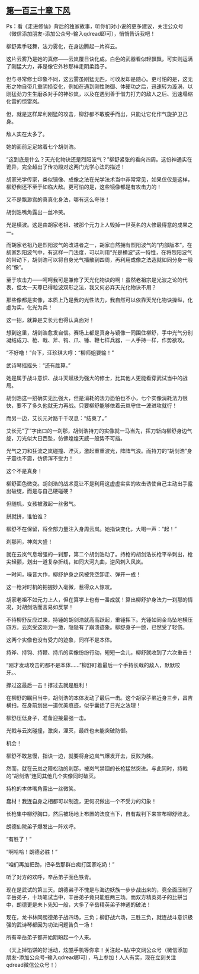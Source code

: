 ## [第一百三十章 下风](https://www.xxbiquge.com/11_11207/5463553.html)


  Ps：看《走进修仙》背后的独家故事，听你们对小说的更多建议，关注公众号（微信添加朋友-添加公众号-输入qdread即可），悄悄告诉我吧！

  柳舒素手轻舞，法力雾化，在身边腾起一片祥云。

  这片云雾乃是她的真修——云岚覆日诀化成。白色的武器看似轻飘飘，可实则运满了刚猛大力，非是像它外秒那样走阴柔路子。

  但与寻常修士印象不同，这云雾虽刚猛无匹，可收发却是随心。更可怕的是，这无形之物自带几重阴损变化，例如在遇到刚性防御、体硬功之后，迅速转为漩涡，以刚猛劲力生生磨杀对手的神砂岚，以及在遇到善于借力打力的敌人之后、迅速塌缩化雷的惊雷岚。

  但，就是这样犀利刚猛的攻击，柳舒都不敢脱手而出，只能让它化作气旋护卫己身。

  敌人实在太多了。

  她的面前足足站着七个胡剑浩。

  “这到底是什么？天光化物诀还是烈阳波气？”柳舒紧张的看向四周。这份神通实在诡异，完全超出了传功殿对这两门光学心法的描述！

  胡家光学传家，类似镜像、成像之法在光学法术当中非常常见，如果仅仅是这样，柳舒倒还不至于如临大敌。更可怕的是，这些镜像都是有攻击力的！

  又不是飘渺宫的真真化身法，哪有这么夸张！

  胡剑浩嘴角露出一丝冷笑。

  光是横波。这是由胡家老祖、被那个元力上人毁掉一世英名的大修最得意的成果之一。

  而胡家老祖乃是烈阳波气的改进者之一，胡家自然拥有烈阳波气的“内部版本”。在胡家烈阳波气中，有这样一门法度，可以利用“光是横波”这一特性，在将烈阳波气的带动下，胡剑浩可以将自身光气播散到四周，再利用成像之法造就如同分身一般的“像”。

  至于攻击力——呵呵我可是兼修了天光化物诀的啊！虽然老祖宗是光波之论的代表，但太一天尊已得粒波双形之法，我又何必弃天光化物诀不用？

  那些像都是实像，本质上乃是我的光性法力，我自然可以依靠天光化物诀操纵，化虚为实，化光为兵！

  这一招，就算是艾长元也得认真面对！

  想到这里，胡剑浩愈发自信。赛场上都是真身与镜像一同围住柳舒，手中光气分别凝结成刀、枪、戟、斧、钩、爪、锤、鞭七样兵器，一人手持一样，作势欲攻。

  “不好噜！”台下，汪珍琪大呼：“柳师姐要输！”

  武诗琴摇摇头：“还有胜算。”

  她是属于战斗意识、战斗天赋极为强大的修士，比其他人更能看穿武试当中的战局。

  胡剑浩这一招确实无比强大，但是消耗的法力恐怕也不小，七个实像消耗法力很快，要不了多久他就无力再战。只要柳舒能够依着云岚守住一波进攻就行！

  而另一边，艾长元对路千千叹息：“结束了。”

  艾长元“了”字出口的一刹那，胡剑浩持刀的实像就一马当先，挥刀斩向柳舒身边气旋，刀光似大日西坠，仿佛煌煌天威一般势不可挡。

  光气之刀和狂流之岚碰撞、湮灭，激起重重波光，阵阵气浪。而持刀的“胡剑浩”身子震也不震，仿佛浑不受力！

  这个不是真身！

  柳舒面色微变。胡剑浩的战术竟让不是利用这虚虚实实的攻击诱使自己主动出手露出破绽，而是与自己硬碰硬？

  但随机，女孩被激起一丝傲气。

  拼就拼，谁怕谁？

  柳舒不在保留，将全部力量注入身周云岚。她指诀变化，大喝一声：“起！”

  刹那间，神岚大盛！

  就在云岚气息增强的一刹那，第二个胡剑浩动了。持枪的胡剑浩长枪平举刺出，枪尖轻颤，划出一道复杂折线，如同大河九曲，逆风刺入风岚。

  一时间，噪音大作，柳舒护身之风被凭空卸走、弹开一成！

  这一枪对时机的把握妙入毫微，惹得众人惊叹。

  胡家老祖不如元力上人，但在算学上也有一番成就！算出柳舒护身法力一刹那的情况，对胡剑浩而言易如反掌！

  不待柳舒反应过来，持锤的胡剑浩就高高跃起，重锤挥下。光锤如同金乌坠地横压四方。云岚受这刚力一激，隐隐有了崩溃迹象。柳舒身子一颤，已然受了轻伤。

  这两个实像也没有受力的迹象，同样不是本体。

  持斧、持钩、持鞭、持爪的实像纷纷行动，短短一会儿，柳舒就收到了六次重击！

  “刚才发动攻击的都不是本体……”柳舒盯着最后一个手持长戟的敌人，默默咬牙。、

  撑过这最后一击！撑过去就是胜利！

  在柳舒的瞩目当中，胡剑浩的本体发动了最后一击。这个胡家子弟近身三步，昌吉横扫，在身前划出一道优美痕迹，似乎囊括了日光之法理！

  柳舒压低身子，准备迎接最强一击。

  光戟与云岚碰撞，激突，湮灭，最终也未能突破防御。

  机会！

  柳舒不敢怠慢，指诀一边，就要将身边岚气爆发开去，反败为胜。

  然而，就在云岚之障松动的刹那，被岚气禁锢的长枪猛然突进。与此同时，持戟的“胡剑浩”连同其他几个实像同时破灭。

  持枪的本体嘴角露出一丝微笑。

  蠢材！我连自身之相都可以制造，更何况做出一个不受力的幻象！

  长枪集中柳舒胸口，然后被场地上布置的法度当下，自有裁判下来宣布柳舒败北。

  朗德仙院弟子爆发出一阵欢呼。

  “有胜了！”

  “啊哈哈！朗德必胜！”

  “咱们再加把劲，把辛岳那群白痴打回家吃奶！”

  听了对方的欢呼，辛岳弟子面色铁青。

  现在是武试的第三天。朗德弟子不愧是与海边妖族一步步战出来的，竟全面压制了辛岳弟子，十场笔试当中，辛岳弟子竟只能胜两三场。而双方精英弟子的比拼当中，朗德更是未卜先知一般，大多了辛岳精英弟子神通的破法！

  现在，龙书林同朗德弟子战四场，三负；柳舒战六场，三胜三负，就连战斗意识极强的武诗琴都因为功法问题告负一场！

  所有辛岳弟子都开始期盼起一个人来。

  （天上掉馅饼的好活动，炫酷手机等你拿！关注起~點/中文网公众号（微信添加朋友-添加公众号-输入qdread即可），马上参加！人人有奖，现在立刻关注qdread微信公众号！）

